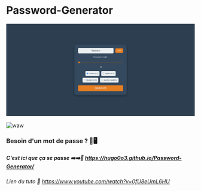 # Password-Generator

![alt text](image-1.png)

![waw](https://media0.giphy.com/media/v1.Y2lkPTc5MGI3NjExZ3N4bXRwNXRzbGZxd3R1NXNiZzhpY3N4bDFqZXkzeHl4aG5pY25iYiZlcD12MV9pbnRlcm5hbF9naWZfYnlfaWQmY3Q9Zw/UaknrN00ViA8GiqfMV/giphy.webp)

### Besoin d'un mot de passe ? 🔑🖥️

##### C'est ici que ça se passe ➡️➡️🔗 https://hugo0o3.github.io/Password-Generator/

###### Lien du tuto 🔗 https://www.youtube.com/watch?v=0fU8eUmL6HU